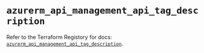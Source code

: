 # `azurerm_api_management_api_tag_description`

Refer to the Terraform Registory for docs: [`azurerm_api_management_api_tag_description`](https://www.terraform.io/docs/providers/azurerm/r/api_management_api_tag_description).
